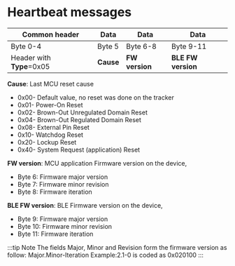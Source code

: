 # Heartbeat messages

|  Common header |  Data  |     Data      |       Data |
|--------------------|------------|-------------------|----------------|
|  Byte 0-4          |  Byte 5    |  Byte 6-8       |  Byte 9-11          |
|  Header with **Type**=0x05       |  **Cause** |  **FW version** |  **BLE FW version** |

 **Cause**: Last MCU reset cause
-   0x00- Default value, no reset was done on the tracker
-   0x01- Power-On Reset
-   0x02- Brown-Out Unregulated Domain Reset
-   0x04- Brown-Out Regulated Domain Reset
-   0x08- External Pin Reset
-   0x10- Watchdog Reset
-   0x20- Lockup Reset
-   0x40- System Request (application) Reset

 **FW version**: MCU application Firmware version on the device,
-   Byte 6: Firmware major version
-   Byte 7: Firmware minor revision
-   Byte 8: Firmware iteration

 **BLE FW version**: BLE Firmware version on the device,
-   Byte 9: Firmware major version
-   Byte 10: Firmware minor revision
-   Byte 11: Firmware iteration

:::tip Note
The fields Major, Minor and Revision form the firmware version as follow: Major.Minor-Iteration Example:2.1-0 is coded as 0x020100
:::